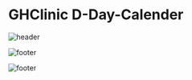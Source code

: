 # GHClinic D-Day-Calender
![header](https://capsule-render.vercel.app/api?type=venom&color=auto&height=300&section=header&text=Noh%20Seung%20Jun&fontSize=90&rotate=-12)

![footer](https://capsule-render.vercel.app/api?section=footer)

![footer](https://capsule-render.vercel.app/api?type=waving&color=auto&height=90&section=footer)
